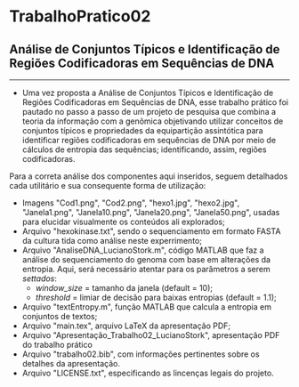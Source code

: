 # TrabalhoPratico02
## Análise de Conjuntos Típicos e Identificação de Regiões Codificadoras em Sequências de DNA 
-----------------------------------------------
* Uma vez proposta a Análise de Conjuntos Típicos e Identificação de Regiões Codificadoras em Sequências de DNA, esse trabalho prático foi pautado no passo a passo de um projeto de pesquisa que combina a teoria da informação com a genômica objetivando utilizar conceitos de conjuntos típicos e propriedades da equipartição assintótica para identificar regiões codificadoras em sequências de DNA por meio de cálculos de entropia das sequências; identificando, assim, regiões codificadoras.

Para a correta análise dos componentes aqui inseridos, seguem detalhados cada utilitário e sua consequente forma de utilização: 

* Imagens "Cod1.png", "Cod2.png", "hexo1.jpg", "hexo2.jpg", "Janela1.png", "Janela10.png", "Janela20.png", "Janela50.png", usadas para elucidar visualmente os conteúdos ali explorados;
* Arquivo "hexokinase.txt", sendo o sequenciamento em formato FASTA da cultura tida como análise neste experrimento;
* Arquivo "AnaliseDNA_LucianoStork.m", código MATLAB que faz a análise do sequenciamento do genoma com base em alterações da entropia. Aqui, será necessário atentar para os parâmetros a serem _settados_:
    * _window_size_ = tamanho da janela (default = 10);
    * _threshold_ = limiar de decisão para baixas entropias (default = 1.1);
* Arquivo "textEntropy.m", função MATLAB que calcula a entropia em conjuntos de textos;
* Arquivo "main.tex", arquivo LaTeX da apresentação PDF;
* Arquivo "Apresentação_Trabalho02_LucianoStork", apresentação PDF do trabalho prático      
* Arquivo "trabalho02.bib", com informações pertinentes sobre os detalhes da apresentação.
* Arquivo "LICENSE.txt", especificando as lincenças legais do projeto.
